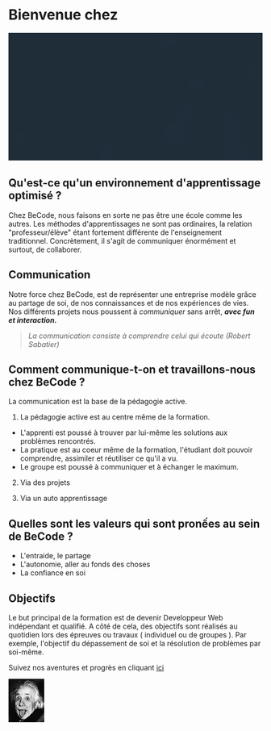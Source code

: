 # Bienvenue chez

![L](becode.gif)

## Qu'est-ce qu'un environnement d'apprentissage optimisé ?

Chez BeCode, nous faisons en sorte ne pas être une école comme les autres. Les méthodes d'apprentissages ne sont pas ordinaires, la relation "professeur/élève" étant fortement différente de l'enseignement traditionnel. Concrètement, il s'agit de communiquer énormément et surtout, de collaborer.

## Communication

Notre force chez BeCode, est de représenter une entreprise modèle grâce au partage de soi, de nos connaissances et de nos expériences de vies.
Nos différents projets nous poussent à *communiquer* sans arrêt, **_avec fun et interaction._**

> _La communication consiste à comprendre celui qui écoute (Robert Sabatier)_

## Comment communique-t-on et travaillons-nous chez BeCode ?

La communication est la base de la pédagogie active.
 
1. La pédagogie active est au centre même de la formation. 
  *  L'apprenti est poussé à trouver par lui-même les solutions aux problèmes rencontrés.
  *  La pratique est au coeur même de la formation, l'étudiant doit pouvoir comprendre, assimiler et réutiliser ce qu'il a vu.
  *  Le groupe est poussé à communiquer et à échanger le maximum.

2. Via des projets

3. Via un auto apprentissage

## Quelles sont les valeurs qui sont pronếes au sein de BeCode ?

* L'entraide, le partage 
* L'autonomie, aller au fonds des choses
* La confiance en soi

## Objectifs

Le but principal de la formation est de devenir Developpeur Web indépendant et qualifié. A côté de cela, des objectifs sont réalisés au quotidien lors des épreuves ou travaux ( individuel ou de groupes ). Par exemple, l'objectif du dépassement de soi et la résolution de problèmes par soi-même.


Suivez nos aventures et progrès en cliquant [ici](www.becode.org)


![albert](albert-einstein-520.jpg)
<script type="text/javascript" >
  alert("La vie, c'est comme une bicyclette, il faut avancer pour ne pas perdre l'équilibre");
</script>

